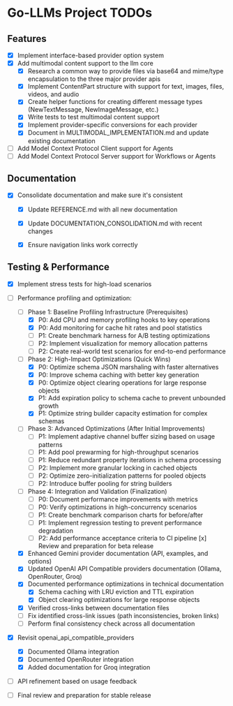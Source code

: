 # Go-LLMs Project TODOs

## Features
- [x] Implement interface-based provider option system
- [x] Add multimodal content support to the llm core
  - [x] Research a common way to provide files via base64 and mime/type encapsulation to the three major provider apis
  - [x] Implement ContentPart structure with support for text, images, files, videos, and audio
  - [x] Create helper functions for creating different message types (NewTextMessage, NewImageMessage, etc.)
  - [x] Write tests to test multimodal content support
  - [x] Implement provider-specific conversions for each provider
  - [x] Document in MULTIMODAL_IMPLEMENTATION.md and update existing documentation
- [ ] Add Model Context Protocol Client support for Agents
- [ ] Add Model Context Protocol Server support for Workflows or Agents

## Documentation
- [x] Consolidate documentation and make sure it's consistent
  - [x] Update REFERENCE.md with all new documentation
  - [x] Update DOCUMENTATION_CONSOLIDATION.md with recent changes
  - [x] Ensure navigation links work correctly


## Testing & Performance
- [x] Implement stress tests for high-load scenarios
- [ ] Performance profiling and optimization:
  - [ ] Phase 1: Baseline Profiling Infrastructure (Prerequisites)
    - [x] P0: Add CPU and memory profiling hooks to key operations
    - [x] P0: Add monitoring for cache hit rates and pool statistics
    - [ ] P1: Create benchmark harness for A/B testing optimizations
    - [ ] P2: Implement visualization for memory allocation patterns
    - [ ] P2: Create real-world test scenarios for end-to-end performance

  - [ ] Phase 2: High-Impact Optimizations (Quick Wins)
    - [x] P0: Optimize schema JSON marshaling with faster alternatives
    - [x] P0: Improve schema caching with better key generation
    - [x] P0: Optimize object clearing operations for large response objects
    - [x] P1: Add expiration policy to schema cache to prevent unbounded growth
    - [x] P1: Optimize string builder capacity estimation for complex schemas

  - [ ] Phase 3: Advanced Optimizations (After Initial Improvements)
    - [ ] P1: Implement adaptive channel buffer sizing based on usage patterns
    - [ ] P1: Add pool prewarming for high-throughput scenarios
    - [ ] P1: Reduce redundant property iterations in schema processing
    - [ ] P2: Implement more granular locking in cached objects
    - [ ] P2: Optimize zero-initialization patterns for pooled objects
    - [ ] P2: Introduce buffer pooling for string builders

  - [ ] Phase 4: Integration and Validation (Finalization)
    - [ ] P0: Document performance improvements with metrics
    - [ ] P0: Verify optimizations in high-concurrency scenarios
    - [ ] P1: Create benchmark comparison charts for before/after
    - [ ] P1: Implement regression testing to prevent performance degradation
    - [ ] P2: Add performance acceptance criteria to CI pipeline
  [x] Review and preparation for beta release
  - [x] Enhanced Gemini provider documentation (API, examples, and options)
  - [x] Updated OpenAI API Compatible providers documentation (Ollama, OpenRouter, Groq)
  - [x] Documented performance optimizations in technical documentation
    - [x] Schema caching with LRU eviction and TTL expiration
    - [x] Object clearing optimizations for large response objects
  - [x] Verified cross-links between documentation files
  - [ ] Fix identified cross-link issues (path inconsistencies, broken links)
  - [ ] Perform final consistency check across all documentation
- [x] Revisit openai_api_compatible_providers
  - [x] Documented Ollama integration
  - [x] Documented OpenRouter integration
  - [x] Added documentation for Groq integration
- [ ] API refinement based on usage feedback
- [ ] Final review and preparation for stable release

